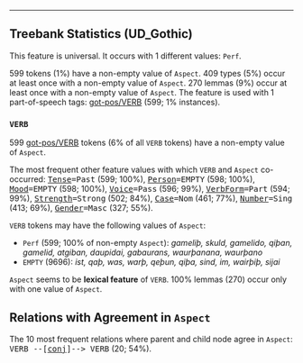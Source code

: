

--------------------------------------------------------------------------------

## Treebank Statistics (UD_Gothic)

This feature is universal.
It occurs with 1 different values: `Perf`.

599 tokens (1%) have a non-empty value of `Aspect`.
409 types (5%) occur at least once with a non-empty value of `Aspect`.
270 lemmas (9%) occur at least once with a non-empty value of `Aspect`.
The feature is used with 1 part-of-speech tags: [got-pos/VERB]() (599; 1% instances).

### `VERB`

599 [got-pos/VERB]() tokens (6% of all `VERB` tokens) have a non-empty value of `Aspect`.

The most frequent other feature values with which `VERB` and `Aspect` co-occurred: <tt><a href="Tense.html">Tense</a>=Past</tt> (599; 100%), <tt><a href="Person.html">Person</a>=EMPTY</tt> (598; 100%), <tt><a href="Mood.html">Mood</a>=EMPTY</tt> (598; 100%), <tt><a href="Voice.html">Voice</a>=Pass</tt> (596; 99%), <tt><a href="VerbForm.html">VerbForm</a>=Part</tt> (594; 99%), <tt><a href="Strength.html">Strength</a>=Strong</tt> (502; 84%), <tt><a href="Case.html">Case</a>=Nom</tt> (461; 77%), <tt><a href="Number.html">Number</a>=Sing</tt> (413; 69%), <tt><a href="Gender.html">Gender</a>=Masc</tt> (327; 55%).

`VERB` tokens may have the following values of `Aspect`:

* `Perf` (599; 100% of non-empty `Aspect`): <em>gameliþ, skuld, gamelido, qiþan, gamelid, atgiban, daupidai, gabaurans, waurþanana, waurþano</em>
* `EMPTY` (9696): <em>ist, qaþ, was, warþ, qeþun, qiþa, sind, im, wairþiþ, sijai</em>

`Aspect` seems to be **lexical feature** of `VERB`. 100% lemmas (270) occur only with one value of `Aspect`.

## Relations with Agreement in `Aspect`

The 10 most frequent relations where parent and child node agree in `Aspect`:
<tt>VERB --[<a href="../dep/conj.html">conj</a>]--> VERB</tt> (20; 54%).

